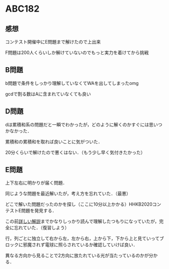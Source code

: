 # ABC182

## 感想
コンテスト開催中にE問題まで解けたので上出来

F問題は200人くらいしか解けていないのでもっと実力を着けてから挑戦

## B問題
b問題で条件をしっかり理解していなくてWAを出してしまったomg

gcdで割る数はAに含まれていなくても良い

## D問題
dは累積和系の問題だと一瞬でわかったが，どのように解くのかすぐには思いつかなかった．

累積和の累積和を取れば良いことに気がついた．

20分くらいで解けたので悪くはない．（もう少し早く気付きたかった）

## E問題
上下左右に明かりが届く問題．

同じような問題を最近解いたが，考え方を忘れていた．（最悪）

どこで解いた問題だったのかを探し（ここに10分以上かかる）HHKB2020コンテストE問題を発見する．

この前[詳しい解説](https://drken1215.hatenablog.com/entry/2019/06/10/143300)までかなりしっかり読んで理解したつもりになっていたが，完全に忘れていた．（復習しよう）

行，列ごとに独立して右から左，左から右，上から下，下から上と見ていってブロックに邪魔されず電球に照らされているか確認していけば良い．

異なる方向から見ることで2方向に放たれている光が当たっているのかが分かる．

